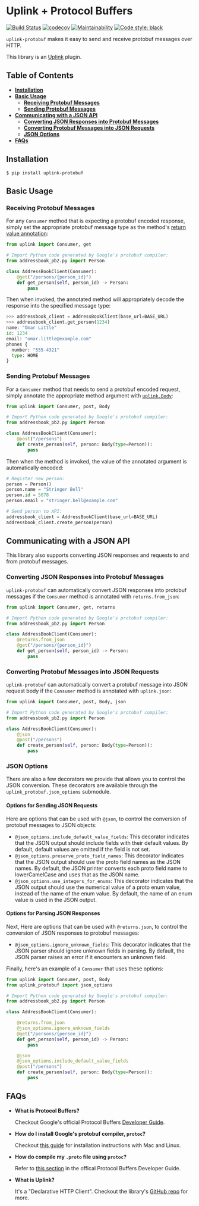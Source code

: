 # Uplink + Protocol Buffers
[![Build Status](https://travis-ci.org/prkumar/uplink-protobuf.svg?branch=master)](https://travis-ci.org/prkumar/uplink-protobuf)
[![codecov](https://codecov.io/gh/prkumar/uplink-protobuf/branch/master/graph/badge.svg)](https://codecov.io/gh/prkumar/uplink-protobuf)
[![Maintainability](https://api.codeclimate.com/v1/badges/65d2d66958c6e20a3bb0/maintainability)](https://codeclimate.com/github/prkumar/uplink-protobuf/maintainability)
[![Code style: black](https://img.shields.io/badge/code%20style-black-000000.svg)](https://github.com/ambv/black)

`uplink-protobuf` makes it easy to send and receive protobuf messages over HTTP.

This library is an [Uplink](https://github.com/prkumar/uplink) plugin.

## Table of Contents

- **[Installation](#installation)**
- **[Basic Usage](#basic-usage)**
    * **[Receiving Protobuf Messages](#receiving-protobuf-messages)**
    * **[Sending Protobuf Messages](#sending-protobuf-messages)**
- **[Communicating with a JSON API](#communicating-with-a-json-api)**
    * **[Converting JSON Responses into Protobuf Messages](#converting-json-responses-into-protobuf-messages)**
    * **[Converting Protobuf Messages into JSON Requests](#converting-protobuf-messages-into-json-requests)**
    * **[JSON Options](#json-options)**
- **[FAQs](#faqs)**

## Installation

```
$ pip install uplink-protobuf
```

## Basic Usage

### Receiving Protobuf Messages

For any `Consumer` method that is expecting a protobuf encoded response,
simply set the appropriate protobuf message type as the method's [return
value annotation](https://www.python.org/dev/peps/pep-3107/#return-values):

```python
from uplink import Consumer, get

# Import Python code generated by Google's protobuf compiler:
from addressbook_pb2.py import Person

class AddressBookClient(Consumer):
    @get("/persons/{person_id}")
    def get_person(self, person_id) -> Person:
        pass
```

Then when invoked, the annotated method will appropriately decode the
response into the specified message type:

```python
>>> addressbook_client = AddressBookClient(base_url=BASE_URL)
>>> addressbook_client.get_person(1234)
name: "Omar Little"
id: 1234
email: "omar.little@example.com"
phones {
  number: "555-4321"
  type: HOME
}
```

### Sending Protobuf Messages

For a `Consumer` method that needs to send a protobuf encoded request,
simply annotate the appropriate method argument with [`uplink.Body`](https://uplink.readthedocs.io/en/stable/quickstart.html#request-body):

```python
from uplink import Consumer, post, Body

# Import Python code generated by Google's protobuf compiler:
from addressbook_pb2.py import Person

class AddressBookClient(Consumer):
    @post("/persons")
    def create_person(self, person: Body(type=Person)):
        pass
```

Then when the method is invoked, the value of the annotated argument is
automatically encoded:

```python
# Register new person:
person = Person()
person.name = "Stringer Bell"
person.id = 5678
person.email = "stringer.bell@example.com"

# Send person to API:
addressbook_client = AddressBookClient(base_url=BASE_URL)
addressbook_client.create_person(person)
```

## Communicating with a JSON API

This library also supports converting JSON responses and requests
to and from protobuf messages.

### Converting JSON Responses into Protobuf Messages

`uplink-protobuf` can automatically convert JSON responses into
protobuf messages if the `Consumer` method is annotated with
`returns.from_json`:

```python
from uplink import Consumer, get, returns

# Import Python code generated by Google's protobuf compiler:
from addressbook_pb2.py import Person

class AddressBookClient(Consumer):
    @returns.from_json
    @get("/persons/{person_id}")
    def get_person(self, person_id) -> Person:
        pass
```

### Converting Protobuf Messages into JSON Requests

`uplink-protobuf` can automatically convert a protobuf message into
JSON request body if the `Consumer` method is annotated with
`uplink.json`:

```python
from uplink import Consumer, post, Body, json

# Import Python code generated by Google's protobuf compiler:
from addressbook_pb2.py import Person

class AddressBookClient(Consumer):
    @json
    @post("/persons")
    def create_person(self, person: Body(type=Person)):
        pass
```

### JSON Options

There are also a few decorators we provide that allows you to control
the JSON conversion. These decorators are available through the
`uplink_protobuf.json_options` submodule.

#### Options for Sending JSON Requests

Here are options that can be used with `@json`, to control
the conversion of protobuf messages to JSON objects:

- `@json_options.include_default_value_fields`: This decorator
  indicates that the JSON output should include fields with their default
  values. By default, default values are omitted if the field is not set.
- `@json_options.preserve_proto_field_names`: This decorator indicates
  that the JSON output should use the proto field names as the JSON names.
  By default, the JSON printer converts each proto field name to
  lowerCamelCase and uses that as the JSON name.
- `@json_options.use_integers_for_enums`: This decorator indicates that
  the JSON output should use the numerical value of a proto enum value,
  instead of the name of the enum value. By default, the name of an
  enum value is used in the JSON output.


#### Options for Parsing JSON Responses

Next, Here are options that can be used with `@returns.json`, to control
the conversion of JSON responses to protobuf messages:
  
- `@json_options.ignore_unknown_fields`: This decorator indicates
  that the JSON parser should ignore unknown fields in parsing.
  By default, the JSON parser raises an error if it encounters
  an unknown field.

  
Finally, here's an example of a `Consumer` that uses these options:
```python
from uplink import Consumer, post, Body
from uplink_protobuf import json_options

# Import Python code generated by Google's protobuf compiler:
from addressbook_pb2.py import Person

class AddressBookClient(Consumer):

    @returns.from_json
    @json_options.ignore_unknown_fields
    @get("/persons/{person_id}")
    def get_person(self, person_id) -> Person:
        pass

    @json
    @json_options.include_default_value_fields
    @post("/persons")
    def create_person(self, person: Body(type=Person)):
        pass
```

## FAQs

- **What is Protocol Buffers?**

    Checkout Google's official Protocol Buffers [Developer Guide](https://developers.google.com/protocol-buffers/docs/overview).

- **How do I install Google's protobuf compiler, `protoc`?**

   Checkout [this guide](http://google.github.io/proto-lens/installing-protoc.html) for installation instructions with Mac
   and Linux.

- **How do compile my `.proto` file using `protoc`?**

    Refer to [this section](https://developers.google.com/protocol-buffers/docs/reference/python-generated#invocation)
    in the offical Protocol Buffers Developer Guide.

- **What is Uplink?**

  It's a "Declarative HTTP Client". Checkout the library's [GitHub repo](https://github.com/prkumar/uplink)
  for more.
